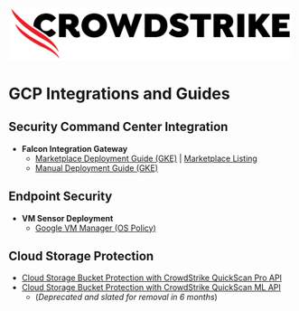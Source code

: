 <p align="center">
   <img src="https://raw.githubusercontent.com/CrowdStrike/falconpy/main/docs/asset/cs-logo.png" alt="CrowdStrike logo" width="500"/>
</p>

# GCP Integrations and Guides

## Security Command Center Integration

- **Falcon Integration Gateway**
  - [Marketplace Deployment Guide (GKE)](https://github.com/CrowdStrike/falcon-integration-gateway/blob/main/docs/listings/gke/UserGuide.md) | [Marketplace Listing](https://console.cloud.google.com/marketplace/product/crowdstrike-saas/falcon-integration-gateway-scc)
  - [Manual Deployment Guide (GKE)](https://github.com/CrowdStrike/falcon-integration-gateway/tree/main/docs/gke)

## Endpoint Security

- **VM Sensor Deployment**
  - [Google VM Manager (OS Policy)](https://github.com/CrowdStrike/gcp-vm-manager-os-policy)

## Cloud Storage Protection

- [Cloud Storage Bucket Protection with CrowdStrike QuickScan Pro API](https://github.com/crowdstrike/cloud-storage-protection)
- [Cloud Storage Bucket Protection with CrowdStrike QuickScan ML API](cloud-storage-protection)
  - (*Deprecated and slated for removal in 6 months*)
